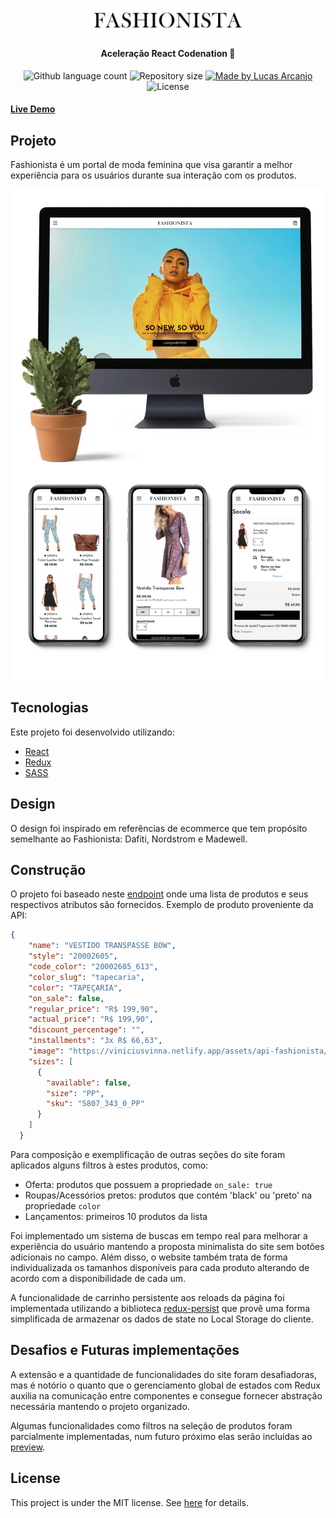 <h1 align="center">
    <img alt="Fashionista Store" title="Fashionista Store" src=".github/logo.svg" width="250px" />
</h1>

<h4 align="center">
    Aceleração React Codenation 🚀
</h4>

<p align="center">
    <img src="https://img.shields.io/github/languages/count/lucassarcanjo/fashion-ecommerce?color=%2304D361" alt="Github language count">
    <img src="https://img.shields.io/github/repo-size/lucassarcanjo/fashion-ecommerce" alt="Repository size">
    <a href="https://www.linkedin.com/in/lucas-arcanjo/">
        <img src="https://img.shields.io/badge/made%20by-LucasArcanjo-%2304D361" alt="Made by Lucas Arcanjo">
    </a>
    <img src="https://img.shields.io/badge/license-MIT-brightgreen" alt="License">
</p>

#### [Live Demo](https://fashion-ecommerce.vercel.app/)

## Projeto

Fashionista é um portal de moda feminina que visa garantir a melhor experiência para os usuários durante sua interação com os produtos. 

<img alt="Mockup Fashionista" title="Mockup Fashionista" src=".github/mockup.png" width="850px" />

## Tecnologias

Este projeto foi desenvolvido utilizando:

- [React](https://reactjs.org)
- [Redux](https://react-redux.js.org/)
- [SASS](https://sass-lang.com/)

## Design

O design foi inspirado em referências de ecommerce que tem propósito semelhante ao Fashionista: Dafiti, Nordstrom e Madewell.

## Construção

O projeto foi baseado neste [endpoint](https://5e9935925eabe7001681c856.mockapi.io/api/v1/catalog) onde uma lista de produtos e seus respectivos atributos são fornecidos. Exemplo de produto proveniente da API:

```json
{
    "name": "VESTIDO TRANSPASSE BOW",
    "style": "20002605",
    "code_color": "20002605_613",
    "color_slug": "tapecaria",
    "color": "TAPEÇARIA",
    "on_sale": false,
    "regular_price": "R$ 199,90",
    "actual_price": "R$ 199,90",
    "discount_percentage": "",
    "installments": "3x R$ 66,63",
    "image": "https://viniciusvinna.netlify.app/assets/api-fashionista/20002605_615_catalog_1.jpg",
    "sizes": [
      {
        "available": false,
        "size": "PP",
        "sku": "5807_343_0_PP"
      }
    ]
  }
```

Para composição e exemplificação de outras seções do site foram aplicados alguns filtros à estes produtos, como:

- Oferta: produtos que possuem a propriedade `on_sale: true`
- Roupas/Acessórios pretos: produtos que contém 'black' ou 'preto' na propriedade `color` 
- Lançamentos: primeiros 10 produtos da lista

Foi implementado um sistema de buscas em tempo real para melhorar a experiência do usuário mantendo a proposta minimalista do site sem botões adicionais no campo. Além disso, o website também trata de forma individualizada os tamanhos disponíveis para cada produto alterando de acordo com a disponibilidade de cada um.

A funcionalidade de carrinho persistente aos reloads da página foi implementada utilizando a biblioteca [redux-persist](https://www.npmjs.com/package/redux-persist) que provê uma forma simplificada de armazenar os dados de state no Local Storage do cliente.

## Desafios e Futuras implementações
A extensão e a quantidade de funcionalidades do site foram desafiadoras, mas é notório o quanto que o gerenciamento global de estados com Redux auxilia na comunicação entre componentes e consegue fornecer abstração necessária mantendo o projeto organizado. 

Algumas funcionalidades como filtros na seleção de produtos foram parcialmente implementadas, num futuro próximo elas serão incluídas ao [preview](https://fashion-ecommerce.vercel.app/).

## License

This project is under the MIT license. See [here](license.md) for details.
